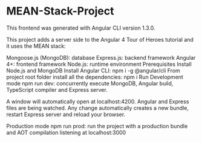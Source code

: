# MEAN-Stack-Project

This frontend was generated with Angular CLI version 1.3.0.

This project adds a server side to the Angular 4 Tour of Heroes tutorial and it uses the MEAN stack:

Mongoose.js (MongoDB): database
Express.js: backend framework
Angular 4+: frontend framework
Node.js: runtime environment
Prerequisites
Install Node.js and MongoDB
Install Angular CLI: npm i -g @angular/cli
From project root folder install all the dependencies: npm i
Run
Development mode
npm run dev: concurrently execute MongoDB, Angular build, TypeScript compiler and Express server.

A window will automatically open at localhost:4200. Angular and Express files are being watched. Any change automatically creates a new bundle, restart Express server and reload your browser.

Production mode
npm run prod: run the project with a production bundle and AOT compilation listening at localhost:3000
